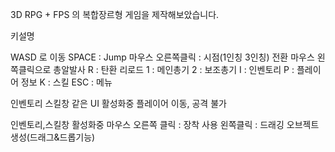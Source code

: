 3D RPG + FPS 의 복합장르형 게임을 제작해보았습니다.


키설명

WASD 로 이동 SPACE : Jump
마우스 오른쪽클릭 : 시점(1인칭 3인칭) 전환
마우스 왼쪽클릭으로 총알발사 
R : 탄환 리로드 1 : 메인총기 2 : 보조총기 
I : 인벤토리 P : 플레이어 정보 K : 스킬 ESC : 메뉴

인벤토리 스킬창 같은 UI 활성화중 플레이어 이동, 공격 불가

인벤토리,스킬창 활성화중 마우스 오른쪽 클릭 : 장착 사용 왼쪽클릭 : 드래깅 오브젝트 생성(드래그&드롭기능) 

